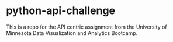 # python-api-challenge
This is a repo for the API centric assignment from the University of Minnesota Data Visualization and Analytics Bootcamp. 
